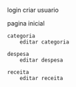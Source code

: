 login
    criar usuario

pagina inicial

    categoria
        editar categoria

    despesa
        editar despesa
        
    receita
        editar receita

